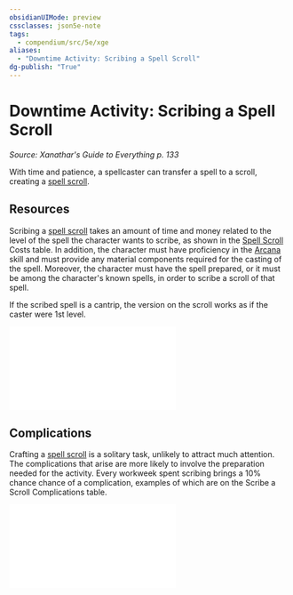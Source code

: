 ```yaml
---
obsidianUIMode: preview
cssclasses: json5e-note
tags:
  - compendium/src/5e/xge
aliases:
  - "Downtime Activity: Scribing a Spell Scroll"
dg-publish: "True"
---
```

# Downtime Activity: Scribing a Spell Scroll
*Source: Xanathar's Guide to Everything p. 133* 

With time and patience, a spellcaster can transfer a spell to a scroll, creating a [spell scroll](compendium/items/spell-scroll.md).

## Resources

Scribing a [spell scroll](compendium/items/spell-scroll.md) takes an amount of time and money related to the level of the spell the character wants to scribe, as shown in the [Spell Scroll](compendium/items/spell-scroll.md) Costs table. In addition, the character must have proficiency in the [Arcana](rules/skills.md#Arcana) skill and must provide any material components required for the casting of the spell. Moreover, the character must have the spell prepared, or it must be among the character's known spells, in order to scribe a scroll of that spell.

If the scribed spell is a cantrip, the version on the scroll works as if the caster were 1st level.

![Resources; Spell Scroll Costs](compendium/tables/resources-spell-scroll-costs-xge.md)

## Complications

Crafting a [spell scroll](compendium/items/spell-scroll.md) is a solitary task, unlikely to attract much attention. The complications that arise are more likely to involve the preparation needed for the activity. Every workweek spent scribing brings a 10% chance chance of a complication, examples of which are on the Scribe a Scroll Complications table.

![Scribe a Scroll Complications](compendium/tables/scribe-a-scroll-complications-xge.md)